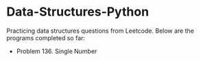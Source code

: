 # Data-Structures-Python
Practicing data structures questions from Leetcode. Below are the programs completed so far:
- Problem 136. Single Number
